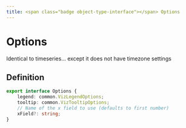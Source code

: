```yaml
---
title: <span class="badge object-type-interface"></span> Options
---
```

# <span class="badge object-type-interface"></span> Options

Identical to timeseries... except it does not have timezone settings

## Definition

```typescript
export interface Options {
	legend: common.VizLegendOptions;
	tooltip: common.VizTooltipOptions;
	// Name of the x field to use (defaults to first number)
	xField?: string;
}

```
